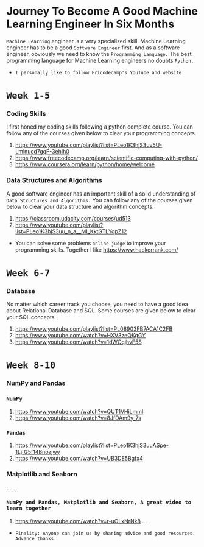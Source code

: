 # Journey To Become A Good Machine Learning Engineer In Six Months
`Machine Learning` engineer is a very specialized skill. Machine Learning engineer has to be a good `Software Engineer` first. And as a
software engineer, obviously we need to know the `Programming Language.` The best programming language for Machine Learning engineers no doubts `Python.`

- `I personally like to follow Fricodecamp's YouTube and website`

# `Week 1-5`

### Coding Skills
I first honed my coding skills following a python complete course. You can follow any of the courses given below to clear your programming concepts.

1. https://www.youtube.com/playlist?list=PLeo1K3hjS3uv5U-Lmlnucd7gqF-3ehIh0
2. https://www.freecodecamp.org/learn/scientific-computing-with-python/
3. https://www.coursera.org/learn/python/home/welcome


### Data Structures and Algorithms
A good software engineer has an important skill of a solid understanding of `Data Structures and Algorithms.`
You can follow any of the courses given below to clear your data structure and algorithm concepts.

1. https://classroom.udacity.com/courses/ud513
2. https://www.youtube.com/playlist?list=PLeo1K3hjS3uu_n_a__MI_KktGTLYopZ12

* You can solve some problems `online judge` to improve your programming skills. Together I like https://www.hackerrank.com/

# `Week 6-7`

### Database 
No matter which career track you choose, you need to have a good idea about Relational Database and SQL. Some courses are given below to clear your SQL concepts.

1. https://www.youtube.com/playlist?list=PL08903FB7ACA1C2FB
2. https://www.youtube.com/watch?v=HXV3zeQKqGY
3. https://www.youtube.com/watch?v=1dWCqjhvF58

# `Week 8-10`

### NumPy and Pandas
### `NumPy`
1. https://www.youtube.com/watch?v=QUT1VHiLmmI
2. https://www.youtube.com/watch?v=8JfDAm9y_7s
### `Pandas`
1. https://www.youtube.com/playlist?list=PLeo1K3hjS3uuASpe-1LjfG5f14Bnozjwy
2. https://www.youtube.com/watch?v=UB3DE5Bgfx4


### Matplotlib and Seaborn
...
...

### `NumPy and Pandas, Matplotlib and Seaborn, A great video to learn together`
1. https://www.youtube.com/watch?v=r-uOLxNrNk8
.
.
.



-  `Finality: Anyone can join us by sharing advice and good resources. Advance thanks.`

